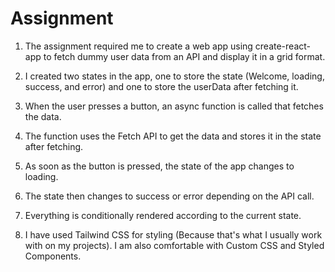 # Assignment

1. The assignment required me to create a web app using create-react-app to fetch dummy user data from an API and display it in a grid format.

2. I created two states in the app, one to store the state (Welcome, loading, success, and error) and one to store the userData after fetching it.

3. When the user presses a button, an async function is called that fetches the data.

4. The function uses the Fetch API to get the data and stores it in the state after fetching.

5. As soon as the button is pressed, the state of the app changes to loading.

6. The state then changes to success or error depending on the API call.

7. Everything is conditionally rendered according to the current state.

8. I have used Tailwind CSS for styling (Because that's what I usually work with on my projects). I am also comfortable with Custom CSS and Styled Components.
